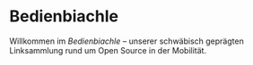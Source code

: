 # Bedienbiachle
Willkommen im *Bedienbiachle* – unserer schwäbisch geprägten Linksammlung rund um Open Source in der Mobilität.
